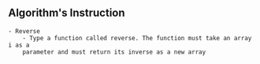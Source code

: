 ## Algorithm's Instruction
```
- Reverse 
    - Type a function called reverse. The function must take an array i as a 
    parameter and must return its inverse as a new array
```